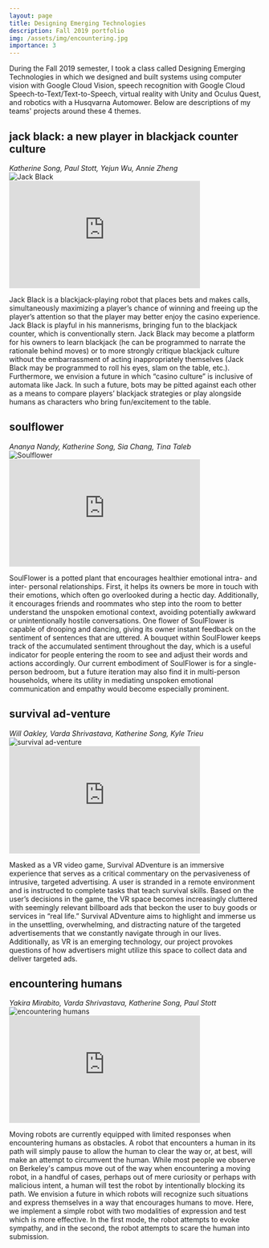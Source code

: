 ```yaml
---
layout: page
title: Designing Emerging Technologies
description: Fall 2019 portfolio
img: /assets/img/encountering.jpg
importance: 3
---
```


During the Fall 2019 semester, I took a class called Designing Emerging Technologies in which we designed and built systems using computer vision with Google Cloud Vision, speech recognition with Google Cloud Speech-to-Text/Text-to-Speech, virtual reality with Unity and Oculus Quest, and robotics with a Husqvarna Automower. Below are descriptions of my teams' projects around these 4 themes. 

<h2>jack black: a new player in blackjack counter culture</h2>
<em>Katherine Song, Paul Stott, Yejun Wu, Annie Zheng</em>

<div class="row">
    <div class="col-sm mt-3 mt-md-0">
        <img class="img-fluid rounded z-depth-1" src="{{ '/assets/img/jackblack.png' | relative_url }}" alt="Jack Black" title="Jack Black"/>
    </div>
    <div class="col-sm mt-3 mt-md-0">
        <iframe width="380" height="214" src="https://www.youtube.com/embed/v2CpBpYoPgE" frameborder="0" allow="accelerometer; autoplay; clipboard-write; encrypted-media; gyroscope; picture-in-picture" allowfullscreen></iframe>
    </div>
</div>

Jack Black is a blackjack-playing robot that places bets and makes calls, simultaneously maximizing a player’s chance of winning and freeing up the player’s attention so that the player may better enjoy the casino experience. Jack Black is playful in his mannerisms, bringing fun to the blackjack counter, which is conventionally stern. Jack Black may become a platform for his owners to learn blackjack (he can be programmed to narrate the rationale behind moves) or to more strongly critique blackjack culture without the embarrassment of acting inappropriately themselves (Jack Black may be programmed to roll his eyes, slam on the table, etc.). Furthermore, we envision a future in which “casino culture” is inclusive of automata like Jack. In such a future, bots may be pitted against each other as a means to compare players’ blackjack strategies or play alongside humans as characters who bring fun/excitement to the table.

<p></p>
<h2>soulflower</h2>
<em>Ananya Nandy, Katherine Song, Sia Chang, Tina Taleb</em>

<div class="row">
    <div class="col-sm mt-3 mt-md-0">
        <img class="img-fluid rounded z-depth-1" src="{{ '/assets/img/soulflower.jpg' | relative_url }}" alt="Soulflower" title="Soulflower"/>
    </div>
    <div class="col-sm mt-3 mt-md-0">
        <iframe width="380" height="214" src="https://www.youtube.com/embed/jrJ6WAsjsq0" frameborder="0" allow="accelerometer; autoplay; clipboard-write; encrypted-media; gyroscope; picture-in-picture" allowfullscreen></iframe>
    </div>
</div>

SoulFlower is a potted plant that encourages healthier emotional intra- and inter- personal relationships. First, it helps its owners be more in touch with their emotions, which often go overlooked during a hectic day. Additionally, it encourages friends and roommates who step into the room to better understand the unspoken emotional context, avoiding potentially awkward or unintentionally hostile conversations. One flower of SoulFlower is capable of drooping and dancing, giving its owner instant feedback on the sentiment of sentences that are uttered. A bouquet within SoulFlower keeps track of the accumulated sentiment throughout the day, which is a useful indicator for people entering the room to see and adjust their words and actions accordingly. Our current embodiment of SoulFlower is for a single-person bedroom, but a future iteration may also find it in multi-person households, where its utility in mediating unspoken emotional communication and empathy would become especially prominent.

<p></p>
<h2>survival ad-venture</h2>
<em>Will Oakley, Varda Shrivastava, Katherine Song, Kyle Trieu</em>
<div class="row">
    <div class="col-sm mt-3 mt-md-0">
        <img class="img-fluid rounded z-depth-1" src="{{ '/assets/img/adventure.png' | relative_url }}" alt="survival ad-venture" title="survival ad-venture"/>
    </div>
    <div class="col-sm mt-3 mt-md-0">
        <iframe width="380" height="214" src="https://www.youtube.com/embed/797MgdMS7F8" frameborder="0" allow="accelerometer; autoplay; clipboard-write; encrypted-media; gyroscope; picture-in-picture" allowfullscreen></iframe>
    </div>
</div>

Masked as a VR video game, Survival ADventure is an immersive experience that serves as a critical commentary on the pervasiveness of intrusive, targeted advertising. A user is stranded in a remote environment and is instructed to complete tasks that teach survival skills. Based on the user’s decisions in the game, the VR space becomes increasingly cluttered with seemingly relevant billboard ads that beckon the user to buy goods or services in “real life.” Survival ADventure aims to highlight and immerse us in the unsettling, overwhelming, and distracting nature of the targeted advertisements that we constantly navigate through in our lives. Additionally, as VR is an emerging technology, our project provokes questions of how advertisers might utilize this space to collect data and deliver targeted ads.

<p></p>
<h2>encountering humans</h2>
<em>Yakira Mirabito, Varda Shrivastava, Katherine Song, Paul Stott</em>
<div class="row">
    <div class="col-sm mt-3 mt-md-0">
        <img class="img-fluid rounded z-depth-1" src="{{ '/assets/img/encountering.jpg' | relative_url }}" alt="encountering humans" title="encountering humans"/>
    </div>
    <div class="col-sm mt-3 mt-md-0">
        <iframe width="380" height="214" src="https://www.youtube.com/embed/35tnz3eSXQM" frameborder="0" allow="accelerometer; autoplay; clipboard-write; encrypted-media; gyroscope; picture-in-picture" allowfullscreen></iframe>
    </div>
</div>

Moving robots are currently equipped with limited responses when encountering humans as obstacles. A robot that encounters a human in its path will simply pause to allow the human to clear the way or, at best, will make an attempt to circumvent the human. While most people we observe on Berkeley's campus move out of the way when encountering a moving robot, in a handful of cases, perhaps out of mere curiosity or perhaps with malicious intent, a human will test the robot by intentionally blocking its path. We envision a future in which robots will recognize such situations and express themselves in a way that encourages humans to move. Here, we implement a simple robot with two modalities of expression and test which is more effective. In the first mode, the robot attempts to evoke sympathy, and in the second, the robot attempts to scare the human into submission.
